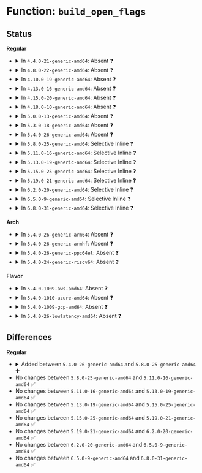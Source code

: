 # Function: <code>build_open_flags</code>

## Status
<b>Regular</b>
<ul>
<li>
<details>
<summary>In <code>4.4.0-21-generic-amd64</code>: Absent ❓</summary>

```json
{
  "name": "build_open_flags",
  "collision_type": "Unique Static",
  "inline_type": "Full",
  "funcs": [
    {
      "addr": 18446744071580984668,
      "name": "build_open_flags",
      "external": false,
      "loc": "fs/open.c:892",
      "file": "fs/open.c",
      "inline": "declared, inlined",
      "caller_inline": [
        "fs/open.c:file_open_root",
        "fs/open.c:file_open_name",
        "fs/open.c:do_sys_open"
      ],
      "caller_func": []
    }
  ],
  "symbols": []
}
```
</details>
</li>
<li>
<details>
<summary>In <code>4.8.0-22-generic-amd64</code>: Absent ❓</summary>

```json
{
  "name": "build_open_flags",
  "collision_type": "Unique Static",
  "inline_type": "Full",
  "funcs": [
    {
      "addr": 18446744071581144062,
      "name": "build_open_flags",
      "external": false,
      "loc": "fs/open.c:888",
      "file": "fs/open.c",
      "inline": "declared, inlined",
      "caller_inline": [
        "fs/open.c:do_sys_open",
        "fs/open.c:file_open_root",
        "fs/open.c:file_open_name"
      ],
      "caller_func": []
    }
  ],
  "symbols": []
}
```
</details>
</li>
<li>
<details>
<summary>In <code>4.10.0-19-generic-amd64</code>: Absent ❓</summary>

```json
{
  "name": "build_open_flags",
  "collision_type": "Unique Static",
  "inline_type": "Full",
  "funcs": [
    {
      "addr": 18446744071581219246,
      "name": "build_open_flags",
      "external": false,
      "loc": "fs/open.c:905",
      "file": "fs/open.c",
      "inline": "declared, inlined",
      "caller_inline": [
        "fs/open.c:do_sys_open",
        "fs/open.c:file_open_root",
        "fs/open.c:file_open_name"
      ],
      "caller_func": []
    }
  ],
  "symbols": []
}
```
</details>
</li>
<li>
<details>
<summary>In <code>4.13.0-16-generic-amd64</code>: Absent ❓</summary>

```json
{
  "name": "build_open_flags",
  "collision_type": "Unique Static",
  "inline_type": "Full",
  "funcs": [
    {
      "addr": 18446744071581266254,
      "name": "build_open_flags",
      "external": false,
      "loc": "fs/open.c:905",
      "file": "fs/open.c",
      "inline": "declared, inlined",
      "caller_inline": [
        "fs/open.c:do_sys_open",
        "fs/open.c:file_open_root",
        "fs/open.c:file_open_name"
      ],
      "caller_func": []
    }
  ],
  "symbols": []
}
```
</details>
</li>
<li>
<details>
<summary>In <code>4.15.0-20-generic-amd64</code>: Absent ❓</summary>

```json
{
  "name": "build_open_flags",
  "collision_type": "Unique Static",
  "inline_type": "Full",
  "funcs": [
    {
      "addr": 18446744071581405390,
      "name": "build_open_flags",
      "external": false,
      "loc": "fs/open.c:905",
      "file": "fs/open.c",
      "inline": "declared, inlined",
      "caller_inline": [
        "fs/open.c:do_sys_open",
        "fs/open.c:file_open_root",
        "fs/open.c:file_open_name"
      ],
      "caller_func": []
    }
  ],
  "symbols": []
}
```
</details>
</li>
<li>
<details>
<summary>In <code>4.18.0-10-generic-amd64</code>: Absent ❓</summary>

```json
{
  "name": "build_open_flags",
  "collision_type": "Unique Static",
  "inline_type": "Full",
  "funcs": [
    {
      "addr": 18446744071581560110,
      "name": "build_open_flags",
      "external": false,
      "loc": "fs/open.c:947",
      "file": "fs/open.c",
      "inline": "declared, inlined",
      "caller_inline": [
        "fs/open.c:do_sys_open",
        "fs/open.c:file_open_root",
        "fs/open.c:file_open_name"
      ],
      "caller_func": []
    }
  ],
  "symbols": []
}
```
</details>
</li>
<li>
<details>
<summary>In <code>5.0.0-13-generic-amd64</code>: Absent ❓</summary>

```json
{
  "name": "build_open_flags",
  "collision_type": "Unique Static",
  "inline_type": "Full",
  "funcs": [
    {
      "addr": 18446744071581645262,
      "name": "build_open_flags",
      "external": false,
      "loc": "fs/open.c:934",
      "file": "fs/open.c",
      "inline": "declared, inlined",
      "caller_inline": [
        "fs/open.c:do_sys_open",
        "fs/open.c:file_open_root",
        "fs/open.c:file_open_name"
      ],
      "caller_func": []
    }
  ],
  "symbols": []
}
```
</details>
</li>
<li>
<details>
<summary>In <code>5.3.0-18-generic-amd64</code>: Absent ❓</summary>

```json
{
  "name": "build_open_flags",
  "collision_type": "Unique Static",
  "inline_type": "Full",
  "funcs": [
    {
      "addr": 18446744071581762000,
      "name": "build_open_flags",
      "external": false,
      "loc": "fs/open.c:954",
      "file": "fs/open.c",
      "inline": "declared, inlined",
      "caller_inline": [
        "fs/open.c:do_sys_open",
        "fs/open.c:file_open_root",
        "fs/open.c:file_open_name"
      ],
      "caller_func": []
    }
  ],
  "symbols": []
}
```
</details>
</li>
<li>
<details>
<summary>In <code>5.4.0-26-generic-amd64</code>: Absent ❓</summary>

```json
{
  "name": "build_open_flags",
  "collision_type": "Unique Static",
  "inline_type": "Full",
  "funcs": [
    {
      "addr": 18446744071581834208,
      "name": "build_open_flags",
      "external": false,
      "loc": "fs/open.c:959",
      "file": "fs/open.c",
      "inline": "declared, inlined",
      "caller_inline": [
        "fs/open.c:do_sys_open",
        "fs/open.c:file_open_root",
        "fs/open.c:file_open_name"
      ],
      "caller_func": []
    }
  ],
  "symbols": []
}
```
</details>
</li>
<li>
<details>
<summary>In <code>5.8.0-25-generic-amd64</code>: Selective Inline ❓</summary>

```c
int build_open_flags(const struct open_how * how, struct open_flags * op)
```

```json
{
  "name": "build_open_flags",
  "collision_type": "Unique Global",
  "inline_type": "Selective",
  "funcs": [
    {
      "addr": 18446744071582050666,
      "name": "build_open_flags",
      "external": true,
      "loc": "fs/open.c:1006",
      "file": "fs/open.c",
      "inline": "declared, inlined",
      "caller_inline": [
        "fs/open.c:file_open_root",
        "fs/open.c:file_open_name"
      ],
      "caller_func": [
        "fs/open.c:do_sys_openat2",
        "fs/io_uring.c:io_openat2"
      ]
    }
  ],
  "symbols": [
    {
      "addr": 18446744071582054432,
      "name": "build_open_flags",
      "section": ".text",
      "bind": "STB_GLOBAL",
      "size": 394
    }
  ]
}
```
</details>
</li>
<li>
<details>
<summary>In <code>5.11.0-16-generic-amd64</code>: Selective Inline ❓</summary>

```c
int build_open_flags(const struct open_how * how, struct open_flags * op)
```

```json
{
  "name": "build_open_flags",
  "collision_type": "Unique Global",
  "inline_type": "Selective",
  "funcs": [
    {
      "addr": 18446744071582100538,
      "name": "build_open_flags",
      "external": true,
      "loc": "fs/open.c:995",
      "file": "fs/open.c",
      "inline": "declared, inlined",
      "caller_inline": [
        "fs/open.c:file_open_root",
        "fs/open.c:file_open_name"
      ],
      "caller_func": [
        "fs/open.c:do_sys_openat2",
        "fs/io_uring.c:io_openat2"
      ]
    }
  ],
  "symbols": [
    {
      "addr": 18446744071582104272,
      "name": "build_open_flags",
      "section": ".text",
      "bind": "STB_GLOBAL",
      "size": 411
    }
  ]
}
```
</details>
</li>
<li>
<details>
<summary>In <code>5.13.0-19-generic-amd64</code>: Selective Inline ❓</summary>

```c
int build_open_flags(const struct open_how * how, struct open_flags * op)
```

```json
{
  "name": "build_open_flags",
  "collision_type": "Unique Global",
  "inline_type": "Selective",
  "funcs": [
    {
      "addr": 18446744071582124578,
      "name": "build_open_flags",
      "external": true,
      "loc": "fs/open.c:1003",
      "file": "fs/open.c",
      "inline": "declared, inlined",
      "caller_inline": [
        "fs/open.c:file_open_root",
        "fs/open.c:file_open_name"
      ],
      "caller_func": [
        "fs/open.c:do_sys_openat2",
        "fs/io_uring.c:io_openat2"
      ]
    }
  ],
  "symbols": [
    {
      "addr": 18446744071582129184,
      "name": "build_open_flags",
      "section": ".text",
      "bind": "STB_GLOBAL",
      "size": 433
    }
  ]
}
```
</details>
</li>
<li>
<details>
<summary>In <code>5.15.0-25-generic-amd64</code>: Selective Inline ❓</summary>

```c
int build_open_flags(const struct open_how * how, struct open_flags * op)
```

```json
{
  "name": "build_open_flags",
  "collision_type": "Unique Global",
  "inline_type": "Selective",
  "funcs": [
    {
      "addr": 18446744071582442160,
      "name": "build_open_flags",
      "external": true,
      "loc": "fs/open.c:1021",
      "file": "fs/open.c",
      "inline": "declared, inlined",
      "caller_inline": [
        "fs/open.c:file_open_root",
        "fs/open.c:file_open_name"
      ],
      "caller_func": [
        "fs/open.c:do_sys_openat2",
        "fs/io_uring.c:io_openat2"
      ]
    }
  ],
  "symbols": [
    {
      "addr": 18446744071582445824,
      "name": "build_open_flags",
      "section": ".text",
      "bind": "STB_GLOBAL",
      "size": 433
    }
  ]
}
```
</details>
</li>
<li>
<details>
<summary>In <code>5.19.0-21-generic-amd64</code>: Selective Inline ❓</summary>

```c
int build_open_flags(const struct open_how * how, struct open_flags * op)
```

```json
{
  "name": "build_open_flags",
  "collision_type": "Unique Global",
  "inline_type": "Selective",
  "funcs": [
    {
      "addr": 18446744071582964448,
      "name": "build_open_flags",
      "external": true,
      "loc": "fs/open.c:1086",
      "file": "fs/open.c",
      "inline": "declared, inlined",
      "caller_inline": [
        "fs/open.c:file_open_root",
        "fs/open.c:file_open_name"
      ],
      "caller_func": [
        "fs/open.c:do_sys_openat2",
        "io_uring/io_uring.c:io_openat2"
      ]
    }
  ],
  "symbols": [
    {
      "addr": 18446744071582964448,
      "name": "build_open_flags",
      "section": ".text",
      "bind": "STB_GLOBAL",
      "size": 484
    }
  ]
}
```
</details>
</li>
<li>
<details>
<summary>In <code>6.2.0-20-generic-amd64</code>: Selective Inline ❓</summary>

```c
int build_open_flags(const struct open_how * how, struct open_flags * op)
```

```json
{
  "name": "build_open_flags",
  "collision_type": "Unique Global",
  "inline_type": "Selective",
  "funcs": [
    {
      "addr": 18446744071583523408,
      "name": "build_open_flags",
      "external": true,
      "loc": "fs/open.c:1118",
      "file": "fs/open.c",
      "inline": "declared, inlined",
      "caller_inline": [
        "fs/open.c:file_open_root",
        "fs/open.c:file_open_name"
      ],
      "caller_func": [
        "fs/open.c:do_sys_openat2",
        "io_uring/openclose.c:io_openat2"
      ]
    }
  ],
  "symbols": [
    {
      "addr": 18446744071583523408,
      "name": "build_open_flags",
      "section": ".text",
      "bind": "STB_GLOBAL",
      "size": 484
    }
  ]
}
```
</details>
</li>
<li>
<details>
<summary>In <code>6.5.0-9-generic-amd64</code>: Selective Inline ❓</summary>

```c
int build_open_flags(const struct open_how * how, struct open_flags * op)
```

```json
{
  "name": "build_open_flags",
  "collision_type": "Unique Global",
  "inline_type": "Selective",
  "funcs": [
    {
      "addr": 18446744071583732977,
      "name": "build_open_flags",
      "external": true,
      "loc": "fs/open.c:1207",
      "file": "fs/open.c",
      "inline": "declared, inlined",
      "caller_inline": [
        "fs/open.c:file_open_root",
        "fs/open.c:file_open_name"
      ],
      "caller_func": [
        "fs/open.c:do_sys_openat2",
        "io_uring/openclose.c:io_openat2"
      ]
    }
  ],
  "symbols": [
    {
      "addr": 18446744071583738752,
      "name": "build_open_flags",
      "section": ".text",
      "bind": "STB_GLOBAL",
      "size": 501
    }
  ]
}
```
</details>
</li>
<li>
<details>
<summary>In <code>6.8.0-31-generic-amd64</code>: Selective Inline ❓</summary>

```c
int build_open_flags(const struct open_how * how, struct open_flags * op)
```

```json
{
  "name": "build_open_flags",
  "collision_type": "Unique Global",
  "inline_type": "Selective",
  "funcs": [
    {
      "addr": 18446744071583933777,
      "name": "build_open_flags",
      "external": true,
      "loc": "fs/open.c:1204",
      "file": "fs/open.c",
      "inline": "declared, inlined",
      "caller_inline": [
        "fs/open.c:file_open_root",
        "fs/open.c:file_open_name"
      ],
      "caller_func": [
        "fs/open.c:do_sys_openat2",
        "io_uring/openclose.c:io_openat2"
      ]
    }
  ],
  "symbols": [
    {
      "addr": 18446744071583940640,
      "name": "build_open_flags",
      "section": ".text",
      "bind": "STB_GLOBAL",
      "size": 501
    }
  ]
}
```
</details>
</li>
</ul>
<b>Arch</b>
<ul>
<li>
<details>
<summary>In <code>5.4.0-26-generic-arm64</code>: Absent ❓</summary>

```json
{
  "name": "build_open_flags",
  "collision_type": "Unique Static",
  "inline_type": "Full",
  "funcs": [
    {
      "addr": 18446603336493297552,
      "name": "build_open_flags",
      "external": false,
      "loc": "fs/open.c:959",
      "file": "fs/open.c",
      "inline": "declared, inlined",
      "caller_inline": [
        "fs/open.c:do_sys_open",
        "fs/open.c:file_open_root",
        "fs/open.c:file_open_name"
      ],
      "caller_func": []
    }
  ],
  "symbols": []
}
```
</details>
</li>
<li>
<details>
<summary>In <code>5.4.0-26-generic-armhf</code>: Absent ❓</summary>

```json
{
  "name": "build_open_flags",
  "collision_type": "Unique Static",
  "inline_type": "Full",
  "funcs": [
    {
      "addr": 3226900588,
      "name": "build_open_flags",
      "external": false,
      "loc": "fs/open.c:959",
      "file": "fs/open.c",
      "inline": "declared, inlined",
      "caller_inline": [
        "fs/open.c:do_sys_open",
        "fs/open.c:file_open_root",
        "fs/open.c:file_open_name"
      ],
      "caller_func": []
    }
  ],
  "symbols": []
}
```
</details>
</li>
<li>
<details>
<summary>In <code>5.4.0-26-generic-ppc64el</code>: Absent ❓</summary>

```json
{
  "name": "build_open_flags",
  "collision_type": "Unique Static",
  "inline_type": "Full",
  "funcs": [
    {
      "addr": 13835058055286836672,
      "name": "build_open_flags",
      "external": false,
      "loc": "fs/open.c:959",
      "file": "fs/open.c",
      "inline": "declared, inlined",
      "caller_inline": [
        "fs/open.c:do_sys_open",
        "fs/open.c:file_open_root",
        "fs/open.c:file_open_name"
      ],
      "caller_func": []
    }
  ],
  "symbols": []
}
```
</details>
</li>
<li>
<details>
<summary>In <code>5.4.0-24-generic-riscv64</code>: Absent ❓</summary>

```json
{
  "name": "build_open_flags",
  "collision_type": "Unique Static",
  "inline_type": "Full",
  "funcs": [
    {
      "addr": 18446743936273042268,
      "name": "build_open_flags",
      "external": false,
      "loc": "fs/open.c:959",
      "file": "fs/open.c",
      "inline": "declared, inlined",
      "caller_inline": [
        "fs/open.c:do_sys_open",
        "fs/open.c:file_open_root",
        "fs/open.c:file_open_name"
      ],
      "caller_func": []
    }
  ],
  "symbols": []
}
```
</details>
</li>
</ul>
<b>Flavor</b>
<ul>
<li>
<details>
<summary>In <code>5.4.0-1009-aws-amd64</code>: Absent ❓</summary>

```json
{
  "name": "build_open_flags",
  "collision_type": "Unique Static",
  "inline_type": "Full",
  "funcs": [
    {
      "addr": 18446744071581802944,
      "name": "build_open_flags",
      "external": false,
      "loc": "fs/open.c:959",
      "file": "fs/open.c",
      "inline": "declared, inlined",
      "caller_inline": [
        "fs/open.c:do_sys_open",
        "fs/open.c:file_open_root",
        "fs/open.c:file_open_name"
      ],
      "caller_func": []
    }
  ],
  "symbols": []
}
```
</details>
</li>
<li>
<details>
<summary>In <code>5.4.0-1010-azure-amd64</code>: Absent ❓</summary>

```json
{
  "name": "build_open_flags",
  "collision_type": "Unique Static",
  "inline_type": "Full",
  "funcs": [
    {
      "addr": 18446744071581740608,
      "name": "build_open_flags",
      "external": false,
      "loc": "fs/open.c:959",
      "file": "fs/open.c",
      "inline": "declared, inlined",
      "caller_inline": [
        "fs/open.c:do_sys_open",
        "fs/open.c:file_open_root",
        "fs/open.c:file_open_name"
      ],
      "caller_func": []
    }
  ],
  "symbols": []
}
```
</details>
</li>
<li>
<details>
<summary>In <code>5.4.0-1009-gcp-amd64</code>: Absent ❓</summary>

```json
{
  "name": "build_open_flags",
  "collision_type": "Unique Static",
  "inline_type": "Full",
  "funcs": [
    {
      "addr": 18446744071581794256,
      "name": "build_open_flags",
      "external": false,
      "loc": "fs/open.c:959",
      "file": "fs/open.c",
      "inline": "declared, inlined",
      "caller_inline": [
        "fs/open.c:do_sys_open",
        "fs/open.c:file_open_root",
        "fs/open.c:file_open_name"
      ],
      "caller_func": []
    }
  ],
  "symbols": []
}
```
</details>
</li>
<li>
<details>
<summary>In <code>5.4.0-26-lowlatency-amd64</code>: Absent ❓</summary>

```json
{
  "name": "build_open_flags",
  "collision_type": "Unique Static",
  "inline_type": "Full",
  "funcs": [
    {
      "addr": 18446744071581863392,
      "name": "build_open_flags",
      "external": false,
      "loc": "fs/open.c:959",
      "file": "fs/open.c",
      "inline": "declared, inlined",
      "caller_inline": [
        "fs/open.c:do_sys_open",
        "fs/open.c:file_open_root",
        "fs/open.c:file_open_name"
      ],
      "caller_func": []
    }
  ],
  "symbols": []
}
```
</details>
</li>
</ul>

## Differences
<b>Regular</b>
<ul>
<li>
<details>
<summary>Added between <code>5.4.0-26-generic-amd64</code> and <code>5.8.0-25-generic-amd64</code> ➕</summary>

```c
int build_open_flags(const struct open_how * how, struct open_flags * op)
```
</details>
</li>
<li>
No changes between <code>5.8.0-25-generic-amd64</code> and <code>5.11.0-16-generic-amd64</code> ✅
</li>
<li>
No changes between <code>5.11.0-16-generic-amd64</code> and <code>5.13.0-19-generic-amd64</code> ✅
</li>
<li>
No changes between <code>5.13.0-19-generic-amd64</code> and <code>5.15.0-25-generic-amd64</code> ✅
</li>
<li>
No changes between <code>5.15.0-25-generic-amd64</code> and <code>5.19.0-21-generic-amd64</code> ✅
</li>
<li>
No changes between <code>5.19.0-21-generic-amd64</code> and <code>6.2.0-20-generic-amd64</code> ✅
</li>
<li>
No changes between <code>6.2.0-20-generic-amd64</code> and <code>6.5.0-9-generic-amd64</code> ✅
</li>
<li>
No changes between <code>6.5.0-9-generic-amd64</code> and <code>6.8.0-31-generic-amd64</code> ✅
</li>
</ul>

